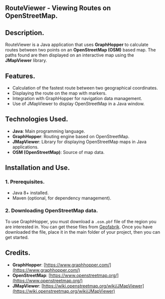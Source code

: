 ## RouteViewer - Viewing Routes on OpenStreetMap.

## Description.
RouteViewer is a Java application that uses **GraphHopper** to calculate routes between two points on an **OpenStreetMap (OSM)** based map. The paths found are then displayed on an interactive map using the **JMapViewer** library.

## Features.
- Calculation of the fastest route between two geographical coordinates.
- Displaying the route on the map with markers.
- Integration with GraphHopper for navigation data management.
- Use of JMapViewer to display OpenStreetMap in a Java window.

## Technologies Used.
- **Java**: Main programming language.
- **GraphHopper**: Routing engine based on OpenStreetMap.
- **JMapViewer**: Library for displaying OpenStreetMap maps in Java applications.
- **OSM (OpenStreetMap)**: Source of map data.

## Installation and Use.
### 1. Prerequisites.
- Java 8+ installed.
- Maven (optional, for dependency management).

### 2. Downloading OpenStreetMap data.
To use GraphHopper, you must download a `.osm.pbf` file of the region you are interested in. You can get these files from [Geofabrik](http://download.geofabrik.de/). Once you have downloaded the file, place it in the main folder of your project, then you can get started.

## Credits.
- **GraphHopper**: [https://www.graphhopper.com/](https://www.graphhopper.com/)
- **OpenStreetMap**: [https://www.openstreetmap.org/](https://www.openstreetmap.org/)
- **JMapViewer**: [https://wiki.openstreetmap.org/wiki/JMapViewer](https://wiki.openstreetmap.org/wiki/JMapViewer)